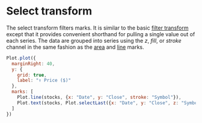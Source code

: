 # Select transform

The select transform filters marks. It is similar to the basic [filter transform](../transforms.md) except that it provides convenient shorthand for pulling a single value out of each series. The data are grouped into series using the *z*, *fill*, or *stroke* channel in the same fashion as the [area](../marks/area.md) and [line](../marks/line.md) marks.

<!-- stocks = (await Promise.all([FileAttachment("aapl.csv"), FileAttachment("amzn.csv"), FileAttachment("goog.csv"), FileAttachment("ibm.csv")]
  .map(async file => [file.name.slice(0, -4).toUpperCase(), await file.csv({typed: "true"})])))
  .flatMap(([Symbol, data]) => data.map(d => ({Symbol, ...d}))) -->

```js
Plot.plot({
  marginRight: 40,
  y: {
    grid: true,
    label: "↑ Price ($)"
  },
  marks: [
    Plot.line(stocks, {x: "Date", y: "Close", stroke: "Symbol"}),
    Plot.text(stocks, Plot.selectLast({x: "Date", y: "Close", z: "Symbol", text: "Symbol", textAnchor: "start", dx: 3}))
  ]
})
```
